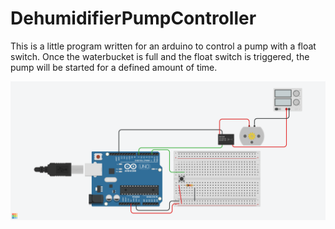 # DehumidifierPumpController
This is a little program written for an arduino to control a pump with a float switch.
Once the waterbucket is full and the float switch is triggered, the pump will be started for a defined amount of time.

![Sketch of the circuit](DehumidifierPumpController.png)
